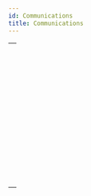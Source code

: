 ```yaml
---
id: Communications
title: Communications
---
```

||
|---|
|[<!-- INCLUDE #_command_.GET SERIAL PORT MAPPING.Syntax -->](../../commands-legacy/get-serial-port-mapping.md)<br/><!-- INCLUDE #_command_.GET SERIAL PORT MAPPING.Summary -->|
|[<!-- INCLUDE #_command_.RECEIVE BUFFER.Syntax -->](../../commands-legacy/receive-buffer.md)<br/><!-- INCLUDE #_command_.RECEIVE BUFFER.Summary -->|
|[<!-- INCLUDE #_command_.RECEIVE PACKET.Syntax -->](../../commands-legacy/receive-packet.md)<br/><!-- INCLUDE #_command_.RECEIVE PACKET.Summary -->|
|[<!-- INCLUDE #_command_.RECEIVE RECORD.Syntax -->](../../commands-legacy/receive-record.md)<br/><!-- INCLUDE #_command_.RECEIVE RECORD.Summary -->|
|[<!-- INCLUDE #_command_.RECEIVE VARIABLE.Syntax -->](../../commands-legacy/receive-variable.md)<br/><!-- INCLUDE #_command_.RECEIVE VARIABLE.Summary -->|
|[<!-- INCLUDE #_command_.SEND PACKET.Syntax -->](../../commands-legacy/send-packet.md)<br/><!-- INCLUDE #_command_.SEND PACKET.Summary -->|
|[<!-- INCLUDE #_command_.SEND RECORD.Syntax -->](../../commands-legacy/send-record.md)<br/><!-- INCLUDE #_command_.SEND RECORD.Summary -->|
|[<!-- INCLUDE #_command_.SEND VARIABLE.Syntax -->](../../commands-legacy/send-variable.md)<br/><!-- INCLUDE #_command_.SEND VARIABLE.Summary -->|
|[<!-- INCLUDE #_command_.SET CHANNEL.Syntax -->](../../commands-legacy/set-channel.md)<br/><!-- INCLUDE #_command_.SET CHANNEL.Summary -->|
|[<!-- INCLUDE #_command_.SET TIMEOUT.Syntax -->](../../commands-legacy/set-timeout.md)<br/><!-- INCLUDE #_command_.SET TIMEOUT.Summary -->|
|[<!-- INCLUDE #_command_.USE CHARACTER SET.Syntax -->](../../commands-legacy/use-character-set.md)<br/><!-- INCLUDE #_command_.USE CHARACTER SET.Summary -->|
